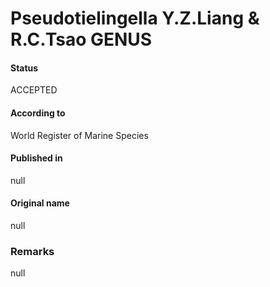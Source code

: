 Pseudotielingella Y.Z.Liang & R.C.Tsao GENUS
=======

#### Status
ACCEPTED

#### According to
World Register of Marine Species

#### Published in
null

#### Original name
null

### Remarks
null